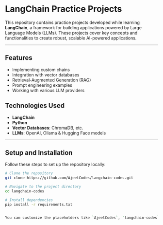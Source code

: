 # LangChain Practice Projects

This repository contains practice projects developed while learning **LangChain**, a framework for building applications powered by Large Language Models (LLMs). These projects cover key concepts and functionalities to create robust, scalable AI-powered applications.

---

## Features
- Implementing custom chains
- Integration with vector databases
- Retrieval-Augmented Generation (RAG)
- Prompt engineering examples
- Working with various LLM providers

## Technologies Used
- **LangChain**
- **Python**
- **Vector Databases**: ChromaDB, etc.
- **LLMs**: OpenAI, Ollama & Hugging Face models

---

## Setup and Installation

Follow these steps to set up the repository locally:

```bash
# Clone the repository
git clone https://github.com/AjeetCodes/langchain-codes.git

# Navigate to the project directory
cd langchain-codes

# Install dependencies
pip install -r requirements.txt


You can customize the placeholders like `AjeetCodes`, `langchain-codes`, or specific file names to match your project. Let me know if you need further tweaks!
